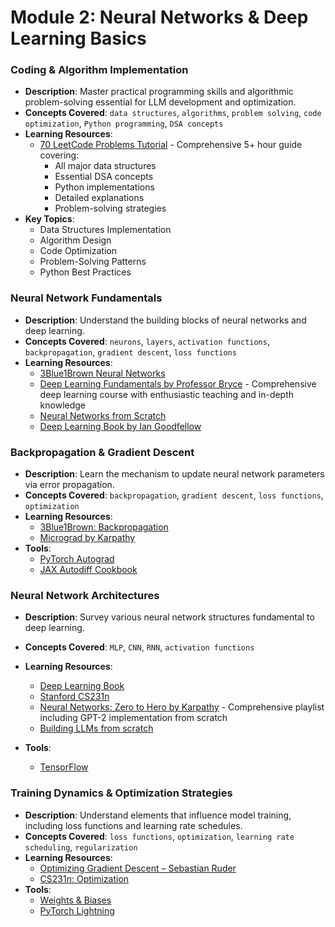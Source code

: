 # Module 2: Neural Networks & Deep Learning Basics

### Coding & Algorithm Implementation
- **Description**: Master practical programming skills and algorithmic problem-solving essential for LLM development and optimization.
- **Concepts Covered**: `data structures`, `algorithms`, `problem solving`, `code optimization`, `Python programming`, `DSA concepts`
- **Learning Resources**:
  - [70 LeetCode Problems Tutorial](https://www.youtube.com/watch?v=lvO88XxNAzs) - Comprehensive 5+ hour guide covering:
    - All major data structures
    - Essential DSA concepts
    - Python implementations
    - Detailed explanations
    - Problem-solving strategies
- **Key Topics**:
  - Data Structures Implementation
  - Algorithm Design
  - Code Optimization
  - Problem-Solving Patterns
  - Python Best Practices

### Neural Network Fundamentals
- **Description**: Understand the building blocks of neural networks and deep learning.
- **Concepts Covered**: `neurons`, `layers`, `activation functions`, `backpropagation`, `gradient descent`, `loss functions`
- **Learning Resources**:
  - [3Blue1Brown Neural Networks](https://www.youtube.com/playlist?list=PLZHQObOWTQDNU6R1_67000Dx_ZCJB-3pi)
  - [Deep Learning Fundamentals by Professor Bryce](https://www.youtube.com/playlist?list=PLgPbN3w-ia_PeT1_c5jiLW3RJdR7853b9) - Comprehensive deep learning course with enthusiastic teaching and in-depth knowledge
  - [Neural Networks from Scratch](https://nnfs.io/)
  - [Deep Learning Book by Ian Goodfellow](https://www.deeplearningbook.org/)

### Backpropagation & Gradient Descent
- **Description**: Learn the mechanism to update neural network parameters via error propagation.
- **Concepts Covered**: `backpropagation`, `gradient descent`, `loss functions`, `optimization`
- **Learning Resources**:
  - [3Blue1Brown: Backpropagation](https://www.youtube.com/watch?v=Ilg3gGewQ5U)
  - [Micrograd by Karpathy](https://github.com/karpathy/micrograd)
- **Tools**:
  - [PyTorch Autograd](https://pytorch.org/docs/stable/autograd.html)
  - [JAX Autodiff Cookbook](https://jax.readthedocs.io/en/latest/notebooks/autodiff_cookbook.html)

### Neural Network Architectures
- **Description**: Survey various neural network structures fundamental to deep learning.
- **Concepts Covered**: `MLP`, `CNN`, `RNN`, `activation functions`
- **Learning Resources**:
  - [Deep Learning Book](https://www.deeplearningbook.org/)
  - [Stanford CS231n](http://cs231n.stanford.edu/)
  - [Neural Networks: Zero to Hero by Karpathy](https://youtube.com/playlist?list=PLAqhIrjkxbuWI23v9cThsA9GvCAUhRvKZ) - Comprehensive playlist including GPT-2 implementation from scratch
  - [Building LLMs from scratch](https://youtube.com/playlist?list=your_playlist_id)
- **Tools**:

  - [TensorFlow](https://www.tensorflow.org/)

### Training Dynamics & Optimization Strategies
- **Description**: Understand elements that influence model training, including loss functions and learning rate schedules.
- **Concepts Covered**: `loss functions`, `optimization`, `learning rate scheduling`, `regularization`
- **Learning Resources**:
  - [Optimizing Gradient Descent – Sebastian Ruder](https://ruder.io/optimizing-gradient-descent/)
  - [CS231n: Optimization](http://cs231n.github.io/neural-networks-3/)
- **Tools**:
  - [Weights & Biases](https://wandb.ai/)
  - [PyTorch Lightning](https://www.pytorchlightning.ai/)
